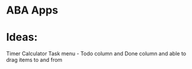 # ABA Apps

# Ideas:
Timer
Calculator
Task menu - Todo column and Done column and able to drag items to and from

